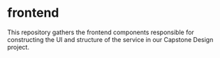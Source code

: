 # frontend
This repository gathers the frontend components responsible for constructing the UI and structure of the service in our Capstone Design project.
